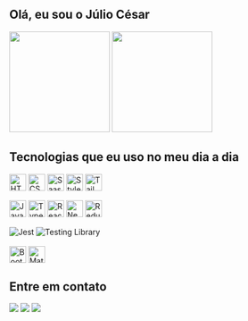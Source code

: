 ## Olá, eu sou o Júlio César
<div>
    <a href="https://github.com/JulioCB68"></a>
    <img height="180em" src="https://github-readme-stats.vercel.app/api?username=JulioCB68&theme=radical&show_icons=true" />
    <img height="180em" src="https://github-readme-stats.vercel.app/api/top-langs/?username=JulioCB68&layout=compact&langs_count=8&theme=radical" />
</div>

## Tecnologias que eu uso no meu dia a dia
<div>
    <img align="center" alt="HTML" height="30" src="https://img.shields.io/badge/HTML5-E34F26?style=for-the-badge&logo=html5&logoColor=white" />
    <img align="center" alt="CSS" height="30" src="https://img.shields.io/badge/CSS3-1572B6?style=for-the-badge&logo=css3&logoColor=white" />
    <img align="center" alt="Saas" height="30" src="https://img.shields.io/badge/Sass-CC6699?style=for-the-badge&logo=sass&logoColor=white" />
    <img align="center" alt="Styled Components" height="30" src="https://img.shields.io/badge/styled--components-DB7093?style=for-the-badge&logo=styled-components&logoColor=white" />
    <img align="center" alt="Tailwind" height="30" src="https://img.shields.io/badge/Tailwind_CSS-38B2AC?style=for-the-badge&logo=tailwind-css&logoColor=white" />
</div>
<br />
<div>
    <img align="center" alt="Javascript" height="30" src="https://img.shields.io/badge/JavaScript-323330?style=for-the-badge&logo=javascript&logoColor=F7DF1E" />
    <img align="center" alt="Typescript" height="30" src="https://img.shields.io/badge/TypeScript-007ACC?style=for-the-badge&logo=typescript&logoColor=white" />
    <img align="center" alt="React" height="30" src="https://img.shields.io/badge/React-20232A?style=for-the-badge&logo=react&logoColor=61DAFB" />
    <img align="center" alt="Next.js" height="30" src="https://img.shields.io/badge/Next.js-20232A?style=for-the-badge&logo=next.js&logoColor=white" />       
    <img align="center" alt="Redux" height="30" src="https://img.shields.io/badge/Redux-593D88?style=for-the-badge&logo=redux&logoColor=white" />       
</div>
<br />
<div>
    <img align="center" alt="Jest" src="https://img.shields.io/badge/Jest-323330?style=for-the-badge&logo=Jest&logoColor=white" />     
    <img align="center" alt="Testing Library" src="https://img.shields.io/badge/testing%20library-323330?style=for-the-badge&logo=testing-library&logoColor=red" />     
</div>
<br />
<div>
    <img align="center" alt="Bootstrap" height="30" src="https://img.shields.io/badge/Bootstrap-563D7C?style=for-the-badge&logo=bootstrap&logoColor=white" />
    <img align="center" alt="Material UI" height="30" src="https://img.shields.io/badge/Material--UI-0081CB?style=for-the-badge&logo=material-ui&logoColor=white" />
</div>

## Entre em contato
<div>
      <a href="https://www.linkedin.com/in/jc-bento2305/" target="_blank"><img src="https://img.shields.io/badge/-LinkedIn-%230077B5?style=for-the-badge&logo=linkedin&logoColor=white" target="_blank"></a>
     <a href="mailto:juliobento237@gmail.com" target="_blank"><img src="https://img.shields.io/badge/Gmail-D14836?style=for-the-badge&logo=gmail&logoColor=white" target="_blank"></a>
      <a href="https://www.instagram.com/jcbento_/" target="_blank"><img src="https://img.shields.io/badge/Instagram-E4405F?style=for-the-badge&logo=instagram&logoColor=white" target="_blank"></a>
</div>
